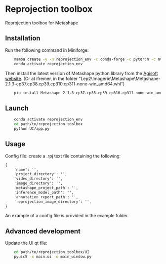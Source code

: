 # Reprojection toolbox

Reprojection toolbox for Metashape

## Installation

Run the following command in Miniforge:

```bash
    mamba create -y -n reprojection_env -c conda-forge -c pytorch -c nvidia python=3.11 pyvista ultralytics pytorch torchvision torchaudio pytorch-cuda=11.8 tqdm pandas geopandas sqlalchemy scipy jupyterlab fiftyone sahi ipyfilechooser shapely pillow wandb treelib pyqt python-dotenv "ray-tune" 
    conda activate reprojection_env
```

Then install the latest version of Metashape python library from the [Agisoft website](https://www.agisoft.com/downloads/installer/).
(Or at ifremer, in the folder "Lep2\Imagerie\Metashape\Metashape-2.1.3-cp37.cp38.cp39.cp310.cp311-none-win_amd64.whl")

```bash
    pip install Metashape-2.1.3-cp37.cp38.cp39.cp310.cp311-none-win_amd64.whl
```
## Launch

```bash
    conda activate reprojection_env
    cd path/to/reprojection_toolbox
    python UI/app.py
```

## Usage

Config file: create a .rpj text file containing the following:

```txt
{
    'name': '',
    'project_directory': '',
    'video_directory': '',
    'image_directory': '',
    'metashape_project_path': '',
    'inference_model_path': '',
    'annotation_report_path': '',
    'reprojection_image_directory': '',
}
```

An example of a config file is provided in the example folder.


## Advanced development

Update the UI qt file:

```bash
    cd path/to/reprojection_toolbox/UI
    pyuic5 -x main.ui -o main_window.py
```
